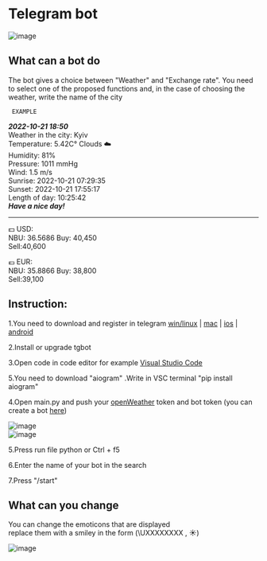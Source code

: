 # Telegram bot
![image](https://user-images.githubusercontent.com/114813737/195981996-1fc5f49f-9ced-40e2-8d75-92558a73d04f.png)

## What can a bot do

The bot gives a choice between "Weather" and "Exchange rate". You need to select one of the proposed functions and, in the case of choosing the weather, write the name of the city<br>

     EXAMPLE
***2022-10-21 18:50***<br>
Weather in the city: Kyiv<br>
Temperature: 5.42C° Clouds ☁️<br>
Humidity: 81%<br>
Pressure: 1011 mmHg<br>
Wind: 1.5 m/s<br>
Sunrise: 2022-10-21 07:29:35<br>
Sunset: 2022-10-21 17:55:17<br>
Length of day: 10:25:42<br>
***Have a nice day!***<br>
_________________________________

💵 USD:<br>
 NBU: 36.5686 Buy: 40,450<br>
 Sell:40,600<br>

💶 EUR:<br>
 NBU: 35.8866 Buy: 38,800<br>
 Sell:39,100<br>

## Instruction:

1.You need to download and register in telegram [win/linux](https://desktop.telegram.org) | [mac](https://macos.telegram.org) | [ios](https://itunes.apple.com/app/telegram-messenger/id686449807) | [android](https://telegram.org/android)<br>

2.Install or upgrade tgbot<br>

3.Open code in code editor for example [Visual Studio Code](https://code.visualstudio.com/download)<br>

5.You need to download "aiogram" .Write in VSC terminal "pip install aiogram"<br>

4.Open main.py and push your [openWeather](https://home.openweathermap.org/api_keys) token and bot token (you can create a bot [here](https://t.me/BotFather))<br>

![image](https://i.ibb.co/LNKYSyN/1234.png)<br>
![image](https://i.ibb.co/NFZF8W8/12345.png)<br>

5.Press run file python or Ctrl + f5<br>

6.Enter the name of your bot in the search<br>

7.Press "/start"

## What can you change

You can change the emoticons that are displayed<br>
replace them with a smiley in the form (\UXXXXXXXX , ☀️)

![image](https://i.ibb.co/vdvjcsY/123456.png)
